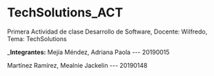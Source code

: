 # TechSolutions_ACT
Primera Actividad de clase Desarrollo de Software, Docente: Wilfredo, Tema: TechSolutions

___Integrantes:__
Mejía Méndez, Adriana Paola --- 20190015

Martínez Ramírez, Mealnie Jackelin --- 20190148


